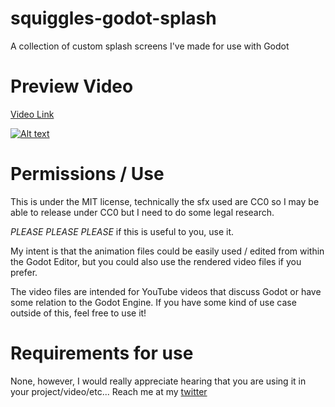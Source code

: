 # squiggles-godot-splash
 A collection of custom splash screens I've made for use with Godot

# Preview Video

[Video Link](https://youtu.be/IxgE3lR5L6Q)

[![Alt text](https://img.youtube.com/vi/IxgE3lR5L6Q/0.jpg)](https://www.youtube.com/watch?v=IxgE3lR5L6Q)

# Permissions / Use

This is under the MIT license, technically the sfx used are CC0 so I may be able to release under CC0 but I need to do some legal research.

*PLEASE PLEASE PLEASE* if this is useful to you, use it.

My intent is that the animation files could be easily used / edited from within the Godot Editor, but you could also use the rendered video files if you prefer.

The video files are intended for YouTube videos that discuss Godot or have some relation to the Godot Engine. If you have some kind of use case outside of this, feel free to use it!

# Requirements for use

None, however, I would really appreciate hearing that you are using it in your project/video/etc... Reach me at my [twitter](https://twitter.com/OfSquiggles)
